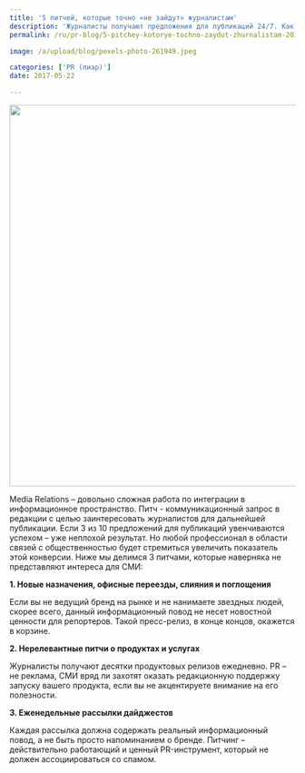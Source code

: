 ```yaml
---
title: '5 питчей, которые точно «не зайдут» журналистам'
description: 'Журналисты получают предложения для публикаций 24/7. Как выделиться на фоне потока питчей? Интересная и обсуждаемая тема, нестандартный канал для коммуникации – залог для будущей публикации. Консалтинговая группа «Полилог» о типичных ошибках в питчах.'
permalink: /ru/pr-blog/5-pitchey-kotorye-tochno-zaydut-zhurnalistam-2017-05-22

image: /a/upload/blog/pexels-photo-261949.jpeg

categories: ['PR (пиар)']
date: 2017-05-22

---
```


<img src="{{ site.assets }}/upload/blog/pexels-photo-261949.jpeg" width="896" height="672" alt="">
<p>Media Relations &ndash; довольно сложная работа по интеграции в информационное пространство. Питч - коммуникационный запрос в редакции с целью заинтересовать журналистов для дальнейшей публикации. Если 3 из 10 предложений для публикаций увенчиваются успехом &ndash; уже неплохой результат. Но любой профессионал в области связей с общественностью будет стремиться увеличить показатель этой конверсии. Ниже мы делимся 3 питчами, которые наверняка не представляют интереса для СМИ:</p>
<p><strong>1. Новые назначения, офисные переезды, слияния и поглощения</strong></p>
<p>Если вы не ведущий бренд на рынке и не нанимаете звездных людей, скорее всего, данный информационный повод не несет новостной ценности для репортеров. Такой пресс-релиз, в конце концов, окажется в корзине.</p>
<p><strong>2. Нерелевантные питчи о продуктах и услугах</strong></p>
<p>Журналисты получают десятки продуктовых релизов ежедневно. PR &ndash; не реклама, СМИ вряд ли захотят оказать редакционную поддержку запуску вашего продукта, если вы не акцентируете внимание на его полезности.</p>
<p><strong>3. Еженедельные рассылки дайджестов</strong></p>
<p>Каждая рассылка должна содержать реальный информационный повод, а не быть просто напоминанием о бренде. Питчинг &ndash; действительно работающий и ценный PR-инструмент, который не должен ассоциироваться со спамом.</p>

